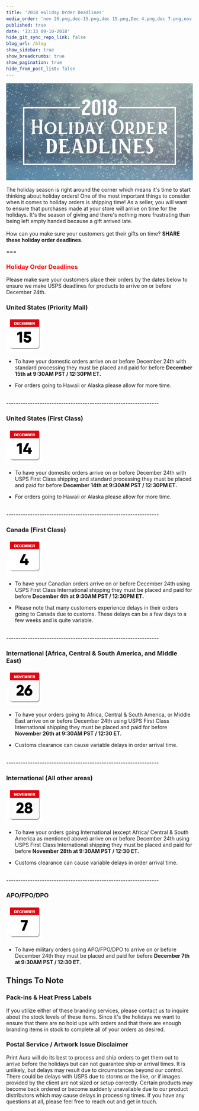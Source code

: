 ```yaml
---
title: '2018 Holiday Order Deadlines'
media_order: 'nov 26.png,dec-15.png,dec 15.png,Dec 4.png,dec 7.png,nov 28.png,2018 holiday order deadlines.jpg,2018 holiday order deadlines.jpg'
published: true
date: '13:33 09-10-2018'
hide_git_sync_repo_link: false
blog_url: /blog
show_sidebar: true
show_breadcrumbs: true
show_pagination: true
hide_from_post_list: false
---
```


![](2018%20holiday%20order%20deadlines.jpg)

The holiday season is right around the corner which means it's time to start thinking about holiday orders! One of the most important things to consider when it comes to holiday orders is shipping time! As a seller, you will want to ensure that purchases made at your store will arrive on time for the holidays. It's the season of giving and there's nothing more frustrating than being left empty handed because a gift arrived late.
<br><br>
How can you make sure your customers get their gifts on time? **SHARE these holiday order deadlines**.

===

### <span style="color:red">Holiday Order Deadlines</span>

Please make sure your customers place their orders by the dates below to ensure we make USPS deadlines for products to arrive on or before December 24th.

### United States (Priority Mail)
![](dec-15.png)<br>

* To have your domestic orders arrive on or before December 24th with standard processing they must be placed and paid for before **December 15th at 9:30AM PST / 12:30PM ET.** 

* For orders going to Hawaii or Alaska please allow for more time.

<br>
----------------------------------------------------------------

### United States (First Class)

![](dec%2015.png)<br>

* To have your domestic orders arrive on or before December 24th with USPS First Class shipping and standard processing they must be placed and paid for before **December 14th at 9:30AM PST / 12:30PM ET.**

* For orders going to Hawaii or Alaska please allow for more time.

<br>
----------------------------------------------------------------

### Canada (First Class)
![](Dec%204.png)<br>

* To have your Canadian orders arrive on or before December 24th using USPS First Class International shipping they must be placed and paid for before **December 4th at 9:30AM PST / 12:30PM ET.**

* Please note that many customers experience delays in their orders going to Canada due to customs. These delays can be a few days to 
a few weeks and is quite variable.

<br>
----------------------------------------------------------------

### International (Africa, Central & South America, and Middle East)

![](nov%2026.png)<br>

* To have your orders going to Africa, Central & South America, or Middle East arrive on or before December 24th using USPS First Class International shipping they must be placed and paid for before **November 26th at 9:30AM PST / 12:30 ET.**

* Customs clearance can cause variable delays in order arrival time.

<br>
----------------------------------------------------------------
 
### International (All other areas)

![](nov%2028.png)<br>

* To have your orders going International (except Africa/ Central & South America as mentioned above) arrive on or before December 
24th using USPS First Class International shipping they must be placed and paid for before **November 28th at 9:30AM PST / 12:30 ET.**

* Customs clearance can cause variable delays in order arrival time.

<br>
----------------------------------------------------------------

### APO/FPO/DPO

![](dec%207.png)<br>

* To have military orders going APO/FPO/DPO to arrive on or before December 24th they must be placed and paid for before **December 
7th at 9:30AM PST / 12:30 ET.** 
 
## Things To Note

### Pack-ins & Heat Press Labels

If you utilize either of these branding services, please contact us to inquire about the stock levels of these items. Since it's the holidays we want to ensure that there are no hold ups with orders and that there are enough branding items in stock to complete all of your orders as desired. 

### Postal Service / Artwork Issue Disclaimer

Print Aura will do its best to process and ship orders to get them out to arrive before the holidays but can not guarantee ship or arrival times. It is unlikely, but delays may result due to circumstances beyond our control. There could be delays with USPS due to storms or the like, or if images provided by the client are not sized or setup correctly. Certain products may become back ordered or become suddenly unavailable due to our product distributors which may cause delays in processing times. If you have any questions at all, please feel free to reach out and get in touch. 

